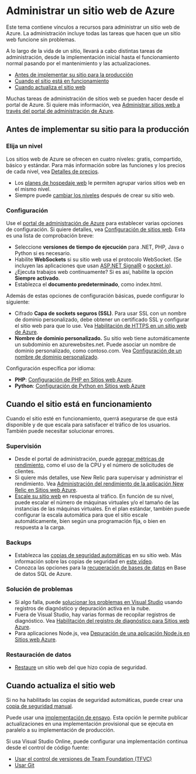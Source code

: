 <properties title="Manage an Azure website" pageTitle="Manage an Azure website" description="Links to resources for managing a Microsoft Azure website." services="web-sites" solutions="web" documentationCenter="" authors="mwasson" videoId="" scriptId="" />

<tags ms.service="web-sites" ms.workload="web" ms.tgt_pltfrm="na" ms.devlang="na" ms.topic="article" ms.date="09/16/2014" ms.author="mwasson"></tags>

# Administrar un sitio web de Azure

Este tema contiene vínculos a recursos para administrar un sitio web de Azure. La administración incluye todas las tareas que hacen que un sitio web funcione sin problemas.

A lo largo de la vida de un sitio, llevará a cabo distintas tareas de administración, desde la implementación inicial hasta el funcionamiento normal pasando por el mantenimiento y las actualizaciones.

-   [Antes de implementar su sitio para la producción][Antes de implementar su sitio para la producción]
-   [Cuando el sitio está en funcionamiento][Cuando el sitio está en funcionamiento]
-   [Cuando actualiza el sitio web][Cuando actualiza el sitio web]

Muchas tareas de administración de sitios web se pueden hacer desde el portal de Azure. Si quiere más información, vea [Administrar sitios web a través del portal de administración de Azure][Administrar sitios web a través del portal de administración de Azure].

## Antes de implementar su sitio para la producción

### Elija un nivel

Los sitios web de Azure se ofrecen en cuatro niveles: gratis, compartido, básico y estándar. Para más información sobre las funciones y los precios de cada nivel, vea [Detalles de precios][Detalles de precios].

-   Los [planes de hospedaje web][planes de hospedaje web] le permiten agrupar varios sitios web en el mismo nivel.
-   Siempre puede [cambiar los niveles][cambiar los niveles] después de crear su sitio web.

### Configuración

Use el [portal de administración de Azure][portal de administración de Azure] para establecer varias opciones de configuración. Si quiere detalles, vea [Configuración de sitios web][Configuración de sitios web]. Esta es una lista de comprobación breve:

-   Seleccione **versiones de tiempo de ejecución** para .NET, PHP, Java o Python si es necesario.
-   Habilite **WebSockets** si su sitio web usa el protocolo WebSocket. (Se incluyen las aplicaciones que usan [ASP.NET SignalR][ASP.NET SignalR] o [socket.io][socket.io]).
-   ¿Ejecuta trabajos web continuamente? Si es así, habilite la opción **Siempre activado**.
-   Establezca el **documento predeterminado**, como index.html.

Además de estas opciones de configuración básicas, puede configurar lo siguiente:

-   Cifrado **Capa de sockets seguros (SSL)**. Para usar SSL con un nombre de dominio personalizado, debe obtener un certificado SSL y configurar el sitio web para que lo use. Vea [Habilitación de HTTPS en un sitio web de Azure][Habilitación de HTTPS en un sitio web de Azure].
-   **Nombre de dominio personalizado.** Su sitio web tiene automáticamente un subdominio en azurewebsites.net. Puede asociar un nombre de dominio personalizado, como contoso.com. Vea [Configuración de un nombre de dominio personalizado][Configuración de un nombre de dominio personalizado].

Configuración específica por idioma:

-   **PHP**: [Configuración de PHP en Sitios web Azure][Configuración de PHP en Sitios web Azure].
-   **Python**: [Configuración de Python en Sitios web Azure][Configuración de Python en Sitios web Azure]

## Cuando el sitio está en funcionamiento

Cuando el sitio esté en funcionamiento, querrá asegurarse de que está disponible y de que escala para satisfacer el tráfico de los usuarios. También puede necesitar solucionar errores.

### Supervisión

-   Desde el portal de administración, puede [agregar métricas de rendimiento][agregar métricas de rendimiento], como el uso de la CPU y el número de solicitudes de clientes.
-   Si quiere más detalles, use New Relic para supervisar y administrar el rendimiento. Vea [Administración del rendimiento de la aplicación New Relic en Sitios web Azure][Administración del rendimiento de la aplicación New Relic en Sitios web Azure].
-   [Escale su sitio web][cambiar los niveles] en respuesta al tráfico. En función de su nivel, puede escalar el número de máquinas virtuales y/o el tamaño de las instancias de las máquinas virtuales. En el plan estándar, también puede configurar la escala automática para que el sitio escale automáticamente, bien según una programación fija, o bien en respuesta a la carga.

### Backups

-   Establezca las [copias de seguridad automáticas][copias de seguridad automáticas] en su sitio web. Más información sobre las copias de seguridad en [este vídeo][este vídeo].
-   Conozca las opciones para la [recuperación de bases de datos][recuperación de bases de datos] en Base de datos SQL de Azure.

### Solución de problemas

-   Si algo falla, puede [solucionar los problemas en Visual Studio][solucionar los problemas en Visual Studio] usando registros de diagnóstico y depuración activa en la nube.
-   Fuera de Visual Studio, hay varias formas de recopilar registros de diagnóstico. Vea [Habilitación del registro de diagnóstico para Sitios web Azure][Habilitación del registro de diagnóstico para Sitios web Azure].
-   Para aplicaciones Node.js, vea [Depuración de una aplicación Node.js en Sitios web Azure][Depuración de una aplicación Node.js en Sitios web Azure].

### Restauración de datos

-   [Restaure][Restaure] un sitio web del que hizo copia de seguridad.

## Cuando actualiza el sitio web

Si no ha habilitado las copias de seguridad automáticas, puede crear una [copia de seguridad manual][copias de seguridad automáticas].

Puede usar una [implementación de ensayo][implementación de ensayo]. Esta opción le permite publicar actualizaciones en una implementación provisional que se ejecuta en paralelo a su implementación de producción.

Si usa Visual Studio Online, puede configurar una implementación continua desde el control de código fuente:

-   [Usar el control de versiones de Team Foundation (TFVC)][Usar el control de versiones de Team Foundation (TFVC)]
-   [Usar Git][Usar Git]

<!-- Anchors. -->

  [Antes de implementar su sitio para la producción]: #before-you-deploy-your-site-to-production
  [Cuando el sitio está en funcionamiento]: #while-your-website-is-running
  [Cuando actualiza el sitio web]: #when-you-update-your-website
  [Administrar sitios web a través del portal de administración de Azure]: http://azure.microsoft.com/es-es/documentation/articles/web-sites-manage/
  [Detalles de precios]: http://azure.microsoft.com/es-es/pricing/details/websites/
  [planes de hospedaje web]: http://azure.microsoft.com/es-es/documentation/articles/azure-web-sites-web-hosting-plans-in-depth-overview
  [cambiar los niveles]: http://azure.microsoft.com/es-es/documentation/articles/web-sites-scale/
  [portal de administración de Azure]: https://manage.windowsazure.com/
  [Configuración de sitios web]: http://azure.microsoft.com/es-es/documentation/articles/web-sites-configure/
  [ASP.NET SignalR]: http://www.asp.net/signalr
  [socket.io]: http://azure.microsoft.com/es-es/documentation/articles/web-sites-nodejs-chat-app-socketio/
  [Habilitación de HTTPS en un sitio web de Azure]: http://azure.microsoft.com/es-es/documentation/articles/web-sites-configure-ssl-certificate/
  [Configuración de un nombre de dominio personalizado]: http://azure.microsoft.com/es-es/documentation/articles/web-sites-custom-domain-name/
  [Configuración de PHP en Sitios web Azure]: http://azure.microsoft.com/es-es/documentation/articles/web-sites-php-configure/
  [Configuración de Python en Sitios web Azure]: http://azure.microsoft.com/es-es/documentation/articles/web-sites-python-configure/
  [agregar métricas de rendimiento]: http://azure.microsoft.com/es-es/documentation/articles/web-sites-monitor
  [Administración del rendimiento de la aplicación New Relic en Sitios web Azure]: http://azure.microsoft.com/es-es/documentation/articles/store-new-relic-web-sites-dotnet-application-performance-management/
  [copias de seguridad automáticas]: http://azure.microsoft.com/es-es/documentation/articles/web-sites-backup/
  [este vídeo]: http://azure.microsoft.com/es-es/documentation/videos/azure-websites-automatic-and-easy-backup/
  [recuperación de bases de datos]: http://msdn.microsoft.com/es-es/library/azure/hh852669.aspx
  [solucionar los problemas en Visual Studio]: http://azure.microsoft.com/es-es/documentation/articles/web-sites-dotnet-troubleshoot-visual-studio/#remotedebug
  [Habilitación del registro de diagnóstico para Sitios web Azure]: http://azure.microsoft.com/es-es/documentation/articles/web-sites-enable-diagnostic-log/
  [Depuración de una aplicación Node.js en Sitios web Azure]: http://azure.microsoft.com/es-es/documentation/articles/web-sites-nodejs-debug/
  [Restaure]: http://azure.microsoft.com/es-es/documentation/articles/web-sites-restore/
  [implementación de ensayo]: http://azure.microsoft.com/es-es/documentation/articles/web-sites-staged-publishing/
  [Usar el control de versiones de Team Foundation (TFVC)]: http://azure.microsoft.com/es-es/documentation/articles/cloud-services-continuous-delivery-use-vso/
  [Usar Git]: http://azure.microsoft.com/es-es/documentation/articles/cloud-services-continuous-delivery-use-vso-git/

